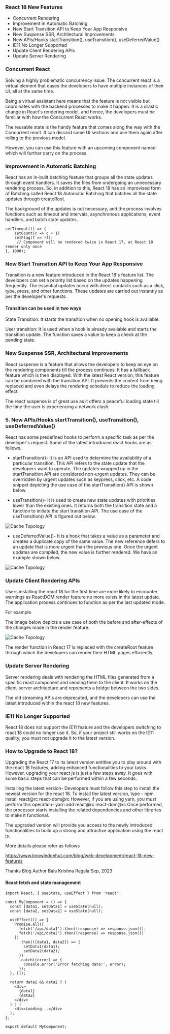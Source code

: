 ### React 18 New Features

* Concurrent Rendering
* Improvement in Automatic Batching
* New Start Transition API to Keep Your App Responsive
* New Suspense SSR, Architectural Improvements
* New APIs/Hooks startTransition(), useTransition(), useDeferredValue()
* IE11 No Longer Supported
* Update Client Rendering APIs 
* Update Server Rendering 

### Concurrent React
   
Solving a highly problematic concurrency issue. The concurrent react is a virtual element that eases the developers to have multiple instances of their UI, all at the same time.

Being a virtual assistant here means that the feature is not visible but coordinates with the backend processes to make it happen. It is a drastic change in React's rendering model, and hence, the developers must be familiar with how the Concurrent React works.

The reusable state is the handy feature that comes along the way with the Concurrent react. It can discard some UI sections and use them again after rolling to the previous model.

However, you can use this feature with an upcoming component named <OffScreen> which will further carry on the process.

### Improvement in Automatic Batching

React has an in-built batching feature that groups all the state updates through event handlers. It saves the files from undergoing an unnecessary rendering process. So, in addition to this, React 18 has an improvised form of Batching called React 18 Automatic Batching that batches all the state updates through createRoot.

The background of the updates is not necessary, and the process involves functions such as timeout and intervals, asynchronous applications, event handlers, and batch state updates.

```
setTimeout(() => {
    setCount(c => c + 1)
    setFlag(f => !f);
     // Component will be rendered twice in React 17, at React 18 render only once 
}, 1000);
```
### New Start Transition API to Keep Your App Responsive

Transition is a new feature introduced in the React 18's feature list. The developers can set a priority list based on the updates happening frequently. The essential updates occur with direct contacts such as a click, type, press, and other functions. These updates are carried out instantly as per the developer's requests.

#### Transition can be used in two ways

State Transition: It starts the transition when no opening hook is available.

User transition: It is used when a hook is already available and starts the transition update. The function saves a value to keep a check at the pending state.

### New Suspense SSR, Architectural Improvements
   
React suspense is a feature that allows the developers to keep an eye on the rendering components till the process continues. It has a fallback feature which is then displayed. With the latest React version, this feature can be combined with the transition API. It prevents the content from being replaced and even delays the rendering schedule to reduce the loading effect.

The react suspense is of great use as it offers a peaceful loading state till the time the user is experiencing a network clash.

### 5. New APIs/Hooks startTransition(), useTransition(), useDeferredValue()

React has some predefined hooks to perform a specific task as per the developer's request. Some of the latest introduced react hooks are as follows.

* startTransition()- It is an API used to determine the availability of a particular transition. This API refers to the state update that the developers want to operate. The updates wrapped up in the startTransition API are considered non-urgent updates. They can be overridden by urgent updates such as keypress, click, etc. A code snippet depicting the use case of the startTransition() API is shown below.

* useTransition()- It is used to create new state updates with priorities lower than the existing ones. It returns both the transition state and a function to initiate the start transition API. The use case of the useTransition() API is figured out below.


![Cache Topology](img/react-use-trans.webp)

* useDeferredValue()- It is a hook that takes a value as a parameter and creates a duplicate copy of the same value. The new reference defers to an update that is more urgent than the previous one. Once the urgent updates are compiled, the new value is further rendered. We have an example shown below. 

![Cache Topology](img/react-use-deff.webp)


### Update Client Rendering APIs

Users installing the react 18 for the first time are more likely to encounter warnings as ReactDOM.render feature no more exists in the latest update. The application process continues to function as per the last updated mode.

For example

The image below depicts a use case of both the before and after-effects of the changes made in the render feature.

![Cache Topology](img/react-client-render.webp)

The render function in React 17 is replaced with the createRoot feature through which the developers can render their HTML pages efficiently.

### Update Server Rendering

Server rendering deals with rendering the HTML files generated from a specific react component and sending them to the client. It works on the client-server architecture and represents a bridge between the two sides.

The old streaming APIs are deprecated, and the developers can use the latest introduced within the react 18 new features.

### IE11 No Longer Supported

React 18 does not support the IE11 feature and the developers switching to react 18 could no longer use it. So, if your project still works on the IE11 quality, you must not upgrade it to the latest version.

### How to Upgrade to React 18?

Upgrading the React 17 to its latest version entitles you to play around with the react 18 features, adding enhanced functionalities to your tasks. However, upgrading your react js is just a few steps away. It goes with some basic steps that can be performed within a few seconds.

Installing the latest version- Developers must follow this step to install the newest version for the react 18.
To install the latest version, type - npm install react@rc react-dom@rc
However, if you are using yarn, you must perform this operation- yarn add react@rc react-dom@rc
Once performed, the processor starts installing the related dependencies and other libraries to make it functional.

The upgraded version will provide you access to the newly introduced functionalities to build up a strong and attractive application using the react js. 

More details please refer as follows

https://www.knowledgehut.com/blog/web-development/react-18-new-features

Thanks Blog Author
Bala Krishna Ragala
Sep, 2023


#### React fetch and state management


```
import React, { useState, useEffect } from 'react';

const MyComponent = () => {
  const [data1, setData1] = useState(null);
  const [data2, setData2] = useState(null);

  useEffect(() => {
    Promise.all([
      fetch('/api/data1').then((response) => response.json()),
      fetch('/api/data2').then((response) => response.json())
    ])
      .then(([data1, data2]) => {
        setData1(data1);
        setData2(data2);
      })
      .catch((error) => {
        console.error('Error fetching data:', error);
      });
  }, []);

  return data1 && data2 ? (
    <div>
      {data1}
      {data2}
    </div>
  ) : (
    <div>Loading...</div>
  );
};

export default MyComponent;
```